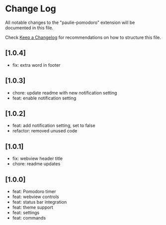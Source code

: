# Change Log

All notable changes to the "paulie-pomodoro" extension will be documented in this file.

Check [Keep a Changelog](http://keepachangelog.com/) for recommendations on how to structure this file.

## [1.0.4]

- fix: extra word in footer

## [1.0.3]

- chore: update readme with new notification setting
- feat: enable notification setting

## [1.0.2]

- feat: add notification setting, set to false
- refactor: removed unused code

## [1.0.1]

- fix: webview header title
- chore: readme updates

## [1.0.0]

- feat: Pomodoro timer
- feat: webview controls
- feat: status bar integration
- feat: theme support
- feat: settings
- feat: commands
